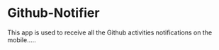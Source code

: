 # Github-Notifier
This app is used to receive all the Github activities notifications on the mobile.....
